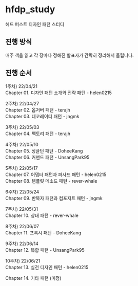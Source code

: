 # hfdp_study
헤드 퍼스트 디자인 패턴 스터디

## 진행 방식
매주 책을 읽고 각 장마다 정해진 발표자가 간략히 정리해서 올립니다.

## 진행 순서
1주차) 22/04/21 <br/>
Chapter 01. 디자인 패턴 소개와 전략 패턴 - helen0215

2주차) 22/04/27 <br/>
Chapter 02. 옵저버 패턴 - terajh <br/>
Chapter 03. 데코레이터 패턴 - jngmk

3주차) 22/05/03 <br/>
Chapter 04. 팩토리 패턴 - terajh

4주차) 22/05/10 <br/>
Chapter 05. 싱글턴 패턴 - DoheeKang <br/>
Chapter 06. 커맨드 패턴 - UnsangPark95

5주차) 22/05/17 <br/>
Chapter 07. 어댑터 패턴과 퍼사드 패턴 - helen0215 <br/>
Chapter 08. 템플릿 메소드 패턴 - rever-whale

6주차) 22/05/24 <br/>
Chapter 09. 반복자 패턴과 컴포지트 패턴 - jngmk

7주차) 22/05/31 <br/>
Chapter 10. 상태 패턴 - rever-whale

8주차) 22/06/07 <br/>
Chapter 11. 프록시 패턴 - DoheeKang

9주차) 22/06/14 <br/>
Chapter 12. 복합 패턴 - UnsangPark95

10주차) 22/06/21 <br/>
Chapter 13. 실전 디자인 패턴 - helen0215

Chapter 14. 기타 패턴 (미정)
